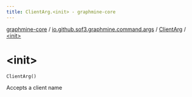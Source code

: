 ```yaml
---
title: ClientArg.<init> - graphmine-core
---
```


[graphmine-core](../../index.html) / [io.github.sof3.graphmine.command.args](../index.html) / [ClientArg](index.html) / [&lt;init&gt;](./-init-.html)

# &lt;init&gt;

`ClientArg()`

Accepts a client name

